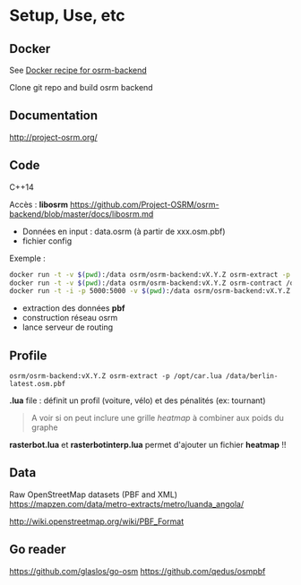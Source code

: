 # Setup, Use, etc

## Docker

See [Docker recipe for osrm-backend](https://github.com/Project-OSRM/osrm-backend-docker)

Clone git repo and build osrm backend

## Documentation

<http://project-osrm.org/>

## Code

C++14

Accès : **libosrm** <https://github.com/Project-OSRM/osrm-backend/blob/master/docs/libosrm.md>

* Données en input : data.osrm (à partir de xxx.osm.pbf)
* fichier config

Exemple :

``` sh
docker run -t -v $(pwd):/data osrm/osrm-backend:vX.Y.Z osrm-extract -p /opt/car.lua /data/berlin-latest.osm.pbf
docker run -t -v $(pwd):/data osrm/osrm-backend:vX.Y.Z osrm-contract /data/berlin-latest.osrm
docker run -t -i -p 5000:5000 -v $(pwd):/data osrm/osrm-backend:vX.Y.Z osrm-routed /data/berlin-latest.osrm
```
* extraction des données **pbf**
* construction réseau osrm
* lance serveur de routing

## Profile 

`osrm/osrm-backend:vX.Y.Z osrm-extract -p /opt/car.lua /data/berlin-latest.osm.pbf`

**.lua** file : définit un profil (voiture, vélo) et des pénalités (ex: tournant)

> A voir si on peut inclure une grille *heatmap* à combiner aux poids du graphe

**rasterbot.lua** et **rasterbotinterp.lua** permet d'ajouter un fichier **heatmap** !!


## Data

Raw OpenStreetMap datasets (PBF and XML)
https://mapzen.com/data/metro-extracts/metro/luanda_angola/

http://wiki.openstreetmap.org/wiki/PBF_Format

## Go reader

https://github.com/glaslos/go-osm
https://github.com/qedus/osmpbf 